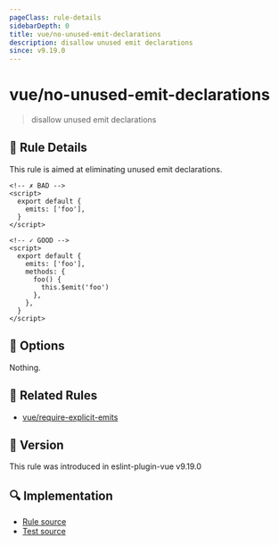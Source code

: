 ```yaml
---
pageClass: rule-details
sidebarDepth: 0
title: vue/no-unused-emit-declarations
description: disallow unused emit declarations
since: v9.19.0
---
```

# vue/no-unused-emit-declarations

> disallow unused emit declarations

## :book: Rule Details

This rule is aimed at eliminating unused emit declarations.

<eslint-code-block :rules="{'vue/no-unused-emit-declarations': ['error']}">

```vue
<!-- ✗ BAD -->
<script>
  export default {
    emits: ['foo'],
  }
</script>
```

</eslint-code-block>

<eslint-code-block :rules="{'vue/no-unused-emit-declarations': ['error']}">

```vue
<!-- ✓ GOOD -->
<script>
  export default {
    emits: ['foo'],
    methods: {
      foo() {
        this.$emit('foo')
      },
    },
  }
</script>
```

</eslint-code-block>

## :wrench: Options

Nothing.

## :couple: Related Rules

- [vue/require-explicit-emits](./require-explicit-emits.md)

## :rocket: Version

This rule was introduced in eslint-plugin-vue v9.19.0

## :mag: Implementation

- [Rule source](https://github.com/vuejs/eslint-plugin-vue/blob/master/lib/rules/no-unused-emit-declarations.js)
- [Test source](https://github.com/vuejs/eslint-plugin-vue/blob/master/tests/lib/rules/no-unused-emit-declarations.js)
